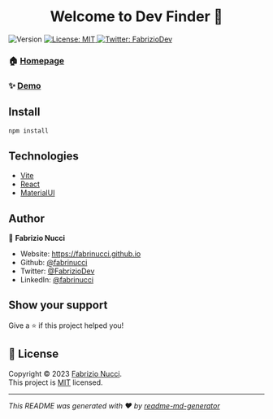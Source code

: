 <h1 align="center">Welcome to Dev Finder 👋</h1>
<p>
  <img alt="Version" src="https://img.shields.io/badge/version-0.0.0-blue.svg?cacheSeconds=2592000" />
  <a href="https://github.com/fabrinucci/react-dev-finder/blob/main/LICENSE" target="_blank">
    <img alt="License: MIT" src="https://img.shields.io/badge/License-MIT-yellow.svg" />
  </a>
  <a href="https://twitter.com/FabrizioDev" target="_blank">
    <img alt="Twitter: FabrizioDev" src="https://img.shields.io/twitter/follow/FabrizioDev.svg?style=social" />
  </a>
</p>

### 🏠 [Homepage](https://github.com/fabrinucci/react-dev-finder)

### ✨ [Demo](https://fabrinucci.github.io/react-dev-finder)

## Install

```sh
npm install
```

## Technologies

- [Vite](https://vitejs.dev/)
- [React](https://react.dev/)
- [MaterialUI](https://mui.com/)

## Author

👤 **Fabrizio Nucci**

- Website: https://fabrinucci.github.io
- Github: [@fabrinucci](https://github.com/fabrinucci)
- Twitter: [@FabrizioDev](https://twitter.com/FabrizioDev)
- LinkedIn: [@fabrinucci](https://linkedin.com/in/fabrinucci)

## Show your support

Give a ⭐️ if this project helped you!

## 📝 License

Copyright © 2023 [Fabrizio Nucci](https://github.com/fabrinucci).<br />
This project is [MIT](https://github.com/fabrinucci/react-dev-finder/blob/main/LICENSE) licensed.

---

_This README was generated with ❤️ by [readme-md-generator](https://github.com/kefranabg/readme-md-generator)_

